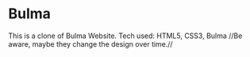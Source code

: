 # Bulma
This is a clone of Bulma Website.
Tech used: HTML5, CSS3, Bulma
//Be aware, maybe they change the design over time.//
